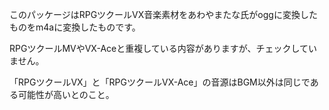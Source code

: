 このパッケージはRPGツクールVX音楽素材をあわやまたな氏がoggに変換したものをm4aに変換したものです。

RPGツクールMVやVX-Aceと重複している内容がありますが、チェックしていません。

「RPGツクールVX」と「RPGツクールVX-Ace」の音源はBGM以外は同じである可能性が高いとのこと。
